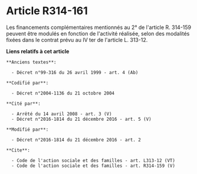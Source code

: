 # Article R314-161

Les financements complémentaires mentionnés au 2° de l'article R. 314-159 peuvent être modulés en fonction de l'activité
réalisée, selon des modalités fixées dans le contrat prévu au IV ter de l'article L. 313-12.

**Liens relatifs à cet article**

	**Anciens textes**:

	  - Décret n°99-316 du 26 avril 1999 - art. 4 (Ab)

	**Codifié par**:

	  - Décret n°2004-1136 du 21 octobre 2004

	**Cité par**:

	  - Arrêté du 14 avril 2008 - art. 3 (V)
	  - Décret n°2016-1814 du 21 décembre 2016 - art. 5 (V)

	**Modifié par**:

	  - Décret n°2016-1814 du 21 décembre 2016 - art. 2

	**Cite**:

	  - Code de l'action sociale et des familles - art. L313-12 (VT)
	  - Code de l'action sociale et des familles - art. R314-159 (V)
